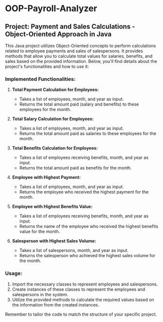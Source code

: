 # OOP-Payroll-Analyzer

## Project: Payment and Sales Calculations - Object-Oriented Approach in Java

This Java project utilizes Object-Oriented concepts to perform calculations related to employee payments and sales of salespersons. It provides methods that allow you to calculate total values for salaries, benefits, and sales based on the provided information. Below, you'll find details about the project's functionalities and how to use it:

### Implemented Functionalities:

1. **Total Payment Calculation for Employees:**
    - Takes a list of employees, month, and year as input.
    - Returns the total amount paid (salary and benefits) to these employees for the month.

2. **Total Salary Calculation for Employees:**
    - Takes a list of employees, month, and year as input.
    - Returns the total amount paid as salaries to these employees for the month.

3. **Total Benefits Calculation for Employees:**
    - Takes a list of employees receiving benefits, month, and year as input.
    - Returns the total amount paid as benefits for the month.

4. **Employee with Highest Payment:**
    - Takes a list of employees, month, and year as input.
    - Returns the employee who received the highest payment for the month.

5. **Employee with Highest Benefits Value:**
    - Takes a list of employees receiving benefits, month, and year as input.
    - Returns the name of the employee who received the highest benefits value for the month.

6. **Salesperson with Highest Sales Volume:**
    - Takes a list of salespersons, month, and year as input.
    - Returns the salesperson who achieved the highest sales volume for the month.

### Usage:

1. Import the necessary classes to represent employees and salespersons.
2. Create instances of these classes to represent the employees and salespersons in the system.
3. Utilize the provided methods to calculate the required values based on the information from the created instances.

Remember to tailor the code to match the structure of your specific project.
